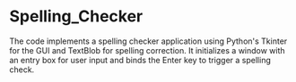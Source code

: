 # Spelling_Checker
The code implements a spelling checker application using Python's Tkinter for the GUI and TextBlob for spelling correction. It initializes a window with an entry box for user input and binds the Enter key to trigger a spelling check.
